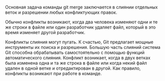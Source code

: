 Основная задача команды git merge заключается в слиянии отдельных веток и разрешении любых конфликтующих правок.

Обычно конфликты возникают, когда два человека изменяют одни и те же строки в файле
 или один разработчик удаляет файл, который в это время изменяет другой разработчик. 


Конфликты слияния могут пугать. К счастью, Git предлагает мощные инструменты их поиска и разрешения.
 Большую часть слияний система Git способна обрабатывать самостоятельно с помощью функций автоматического слияния. 
 Конфликт возникает, когда в двух ветках была изменена одна и та же строка в файле или 
 когда некий файл удален в одной ветке и отредактирован в другой. Как правило, конфликты возникают при работе в команде.

